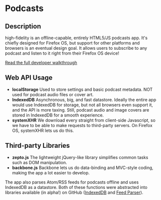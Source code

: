# Podcasts #

## Description ##

high-fidelity is an offline-capable, entirely HTML5/JS podcasts app. It's chiefly designed for Firefox OS, but support for other platforms and browsers is an eventual design goal. It allows users to subscribe to any podcast and listen to it right from their Firefox OS device!

[Read the full developer walkthrough](https://github.com/mozilla/high-fidelity/blob/master/making-of.md)

## Web API Usage ##

 * **localStorage**
   Used to store settings and basic podcast metadata. NOT used for podcast audio files or cover art.
 * **IndexedDB**
   Asynchronous, big, and fast datastore. Ideally the entire app would use IndexedDB for storage, but not all browsers even support it, and the API is more taxing. Still, podcast audio and image covers are stored in IndexedDB for a smooth experience.
 * **systemXHR**
   We download every straight from client-side Javascript, so we have to be able to make requests to third-party servers. On Firefox OS, systemXHR lets us do this.

## Third-party Libraries ##

 * **zepto.js**
   The lightweight jQuery-like library simplifies common tasks such as DOM manipulation.
 * **backbone.js**
   Backbone lets us do data-binding and MVC-style coding, making the app a lot easier to develop.

The app also parses Atom/RSS feeds for podcasts offline and uses IndexedDB as a datastore. Both of these functions were abstracted into libraries available (in alpha!) on GitHub ([IndexedDB](https://github.com/tofumatt/localForage) and [Feed Parser](https://github.com/mozilla/hungry-js)).
